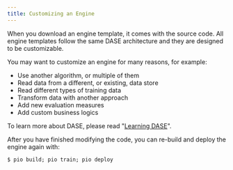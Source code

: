 ```yaml
---
title: Customizing an Engine
---
```


<!--
Licensed to the Apache Software Foundation (ASF) under one or more
contributor license agreements.  See the NOTICE file distributed with
this work for additional information regarding copyright ownership.
The ASF licenses this file to You under the Apache License, Version 2.0
(the "License"); you may not use this file except in compliance with
the License.  You may obtain a copy of the License at

    http://www.apache.org/licenses/LICENSE-2.0

Unless required by applicable law or agreed to in writing, software
distributed under the License is distributed on an "AS IS" BASIS,
WITHOUT WARRANTIES OR CONDITIONS OF ANY KIND, either express or implied.
See the License for the specific language governing permissions and
limitations under the License.
-->

When you download an engine template, it comes with the source code. All engine templates follow the same DASE architecture and they are designed to be customizable.

You may want to customize an engine for many reasons, for example:

* Use another algorithm, or multiple of them
* Read data from a different, or existing, data store
* Read different types of training data
* Transform data with another approach
* Add new evaluation measures
* Add custom business logics


To learn more about DASE, please read "[Learning DASE](/customize/)".

After you have finished modifying the code, you can re-build and deploy the engine again with:

```
$ pio build; pio train; pio deploy
```
